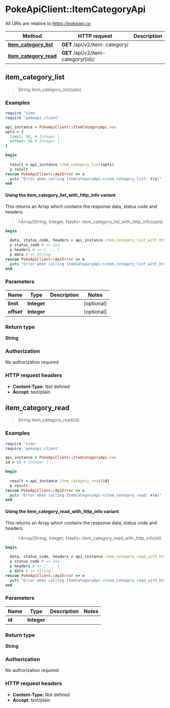 # PokeApiClient::ItemCategoryApi

All URIs are relative to *https://pokeapi.co*

| Method | HTTP request | Description |
| ------ | ------------ | ----------- |
| [**item_category_list**](ItemCategoryApi.md#item_category_list) | **GET** /api/v2/item-category/ |  |
| [**item_category_read**](ItemCategoryApi.md#item_category_read) | **GET** /api/v2/item-category/{id}/ |  |


## item_category_list

> String item_category_list(opts)



### Examples

```ruby
require 'time'
require 'pokeapi_client'

api_instance = PokeApiClient::ItemCategoryApi.new
opts = {
  limit: 56, # Integer | 
  offset: 56 # Integer | 
}

begin
  
  result = api_instance.item_category_list(opts)
  p result
rescue PokeApiClient::ApiError => e
  puts "Error when calling ItemCategoryApi->item_category_list: #{e}"
end
```

#### Using the item_category_list_with_http_info variant

This returns an Array which contains the response data, status code and headers.

> <Array(String, Integer, Hash)> item_category_list_with_http_info(opts)

```ruby
begin
  
  data, status_code, headers = api_instance.item_category_list_with_http_info(opts)
  p status_code # => 2xx
  p headers # => { ... }
  p data # => String
rescue PokeApiClient::ApiError => e
  puts "Error when calling ItemCategoryApi->item_category_list_with_http_info: #{e}"
end
```

### Parameters

| Name | Type | Description | Notes |
| ---- | ---- | ----------- | ----- |
| **limit** | **Integer** |  | [optional] |
| **offset** | **Integer** |  | [optional] |

### Return type

**String**

### Authorization

No authorization required

### HTTP request headers

- **Content-Type**: Not defined
- **Accept**: text/plain


## item_category_read

> String item_category_read(id)



### Examples

```ruby
require 'time'
require 'pokeapi_client'

api_instance = PokeApiClient::ItemCategoryApi.new
id = 56 # Integer | 

begin
  
  result = api_instance.item_category_read(id)
  p result
rescue PokeApiClient::ApiError => e
  puts "Error when calling ItemCategoryApi->item_category_read: #{e}"
end
```

#### Using the item_category_read_with_http_info variant

This returns an Array which contains the response data, status code and headers.

> <Array(String, Integer, Hash)> item_category_read_with_http_info(id)

```ruby
begin
  
  data, status_code, headers = api_instance.item_category_read_with_http_info(id)
  p status_code # => 2xx
  p headers # => { ... }
  p data # => String
rescue PokeApiClient::ApiError => e
  puts "Error when calling ItemCategoryApi->item_category_read_with_http_info: #{e}"
end
```

### Parameters

| Name | Type | Description | Notes |
| ---- | ---- | ----------- | ----- |
| **id** | **Integer** |  |  |

### Return type

**String**

### Authorization

No authorization required

### HTTP request headers

- **Content-Type**: Not defined
- **Accept**: text/plain

